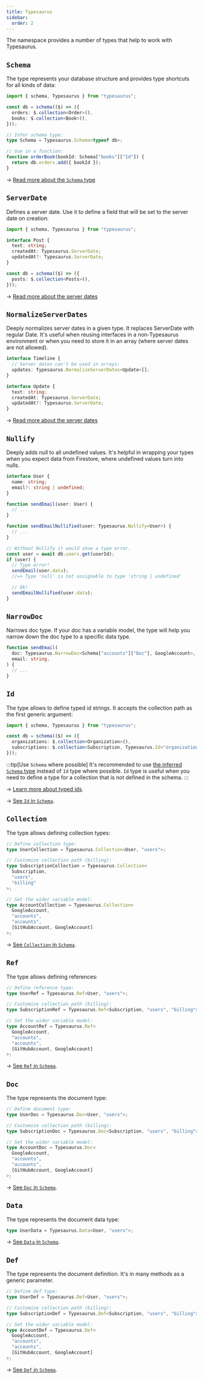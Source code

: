 ```yaml
---
title: Typesaurus
sidebar:
  order: 2
---
```


The namespace provides a number of types that help to work with Typesaurus.

## `Schema`

The type represents your database structure and provides type shortcuts for all kinds of data:

```ts
import { schema, Typesaurus } from "typesaurus";

const db = schema(($) => ({
  orders: $.collection<Order>(),
  books: $.collection<Book>(),
}));

// Infer schema type:
type Schema = Typesaurus.Schema<typeof db>;

// Use in a function:
function orderBook(bookId: Schema["books"]["Id"]) {
  return db.orders.add({ bookId });
}
```

→ [Read more about the `Schema` type](/types/schema/)

## `ServerDate`

Defines a server date. Use it to define a field that will be set to the server date on creation:

```ts
import { schema, Typesaurus } from "typesaurus";

interface Post {
  text: string;
  createdAt: Typesaurus.ServerDate;
  updatedAt?: Typesaurus.ServerDate;
}

const db = schema(($) => ({
  posts: $.collection<Posts>(),
}));
```

→ [Read more about the server dates](/type-safety/server-dates/)

## `NormalizeServerDates`

Deeply normalizes server dates in a given type. It replaces ServerDate with regular Date. It's useful when reusing interfaces in a non-Typesaurus environment or when you need to store it in an array (where server dates are not allowed).

```ts
interface Timeline {
  // Server dates can't be used in arrays:
  updates: Typesaurus.NormalizeServerDates<Update>[];
}

interface Update {
  text: string;
  createdAt: Typesaurus.ServerDate;
  updatedAt?: Typesaurus.ServerDate;
}
```

→ [Read more about the server dates](/type-safety/server-dates/)

## `Nullify`

Deeply adds null to all undefined values. It's helpful in wrapping your types when you expect data from Firestore, where undefined values turn into nulls.

```ts
interface User {
  name: string;
  email?: string | undefined;
}

function sendEmail(user: User) {
  // ...
}

function sendEmailNullified(user: Typesaurus.Nullify<User>) {
  // ...
}

// Without Nullify it would show a type error.
const user = await db.users.get(userId);
if (user) {
  // Type error!
  sendEmail(user.data);
  //=> Type 'null' is not assignable to type 'string | undefined'

  // Ok!
  sendEmailNullified(user.data);
}
```

## `NarrowDoc`

Narrows doc type. If your doc has a variable model, the type will help you narrow down the doc type to a specific data type.

```ts
function sendEmail(
  doc: Typesaurus.NarrowDoc<Schema["accounts"]["Doc"], GoogleAccount>,
  email: string,
) {
  // ...
}
```

## `Id`

The type allows to define typed id strings. It accepts the collection path as the first generic argument:

```ts
import { schema, Typesaurus } from "typesaurus";

const db = schema(($) => ({
  organizations: $.collection<Organization>(),
  subscriptions: $.collection<Subscription, Typesaurus.Id<"organizations">>(),
}));
```

:::tip[Use `Schema` where possible]
It's recommended to use [the inferred `Schema` type](/types/schema/#id) instead of `Id` type where possible. `Id` type is useful when you need to define a type for a collection that is not defined in the schema.
:::

→ [Learn more about typed ids](/type-safety/typed-ids/).

→ [See `Id` in `Schema`](/types/schema/#id).

## `Collection`

The type allows defining collection types:

```ts
// Define collection type:
type UserCollection = Typesaurus.Collection<User, "users">;

// Customize collection path (billing):
type SubscriptionCollection = Typesaurus.Collection<
  Subscription,
  "users",
  "billing"
>;

// Set the wider variable model:
type AccountCollection = Typesaurus.Collection<
  GoogleAccount,
  "accounts",
  "accounts",
  [GitHubAccount, GoogleAccount]
>;
```

→ [See `Collection` in `Schema`](/types/schema/#collection).

## `Ref`

The type allows defining references:

```ts
// Define reference type:
type UserRef = Typesaurus.Ref<User, "users">;

// Customize collection path (billing):
type SubscriptionRef = Typesaurus.Ref<Subscription, "users", "billing">;

// Set the wider variable model:
type AccountRef = Typesaurus.Ref<
  GoogleAccount,
  "accounts",
  "accounts",
  [GitHubAccount, GoogleAccount]
>;
```

→ [See `Ref` in `Schema`](/types/schema/#ref).

## `Doc`

The type represents the document type:

```ts
// Define document type:
type UserDoc = Typesaurus.Doc<User, "users">;

// Customize collection path (billing):
type SubscriptionDoc = Typesaurus.Doc<Subscription, "users", "billing">;

// Set the wider variable model:
type AccountDoc = Typesaurus.Doc<
  GoogleAccount,
  "accounts",
  "accounts",
  [GitHubAccount, GoogleAccount]
>;
```

→ [See `Doc` in `Schema`](/types/schema/#doc).

## `Data`

The type represents the document data type:

```ts
type UserData = Typesaurus.Data<User, "users">;
```

→ [See `Data` in `Schema`](/types/schema/#data).

## `Def`

The type represents the document definition. It's in many methods as a generic parameter.

```ts
// Define def type:
type UserDef = Typesaurus.Def<User, "users">;

// Customize collection path (billing):
type SubscriptionDef = Typesaurus.Def<Subscription, "users", "billing">;

// Set the wider variable model:
type AccountDef = Typesaurus.Def<
  GoogleAccount,
  "accounts",
  "accounts",
  [GitHubAccount, GoogleAccount]
>;
```

→ [See `Def` in `Schema`](/types/schema/#def).
